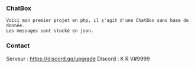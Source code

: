 ### ChatBox
    Voici mon premier projet en php, il s'agit d'une ChatBox sans base de donnée.
    Les messages sont stocké en json.

### Contact

Serveur : https://discord.gg/upgrade
Discord : K R V#9999
